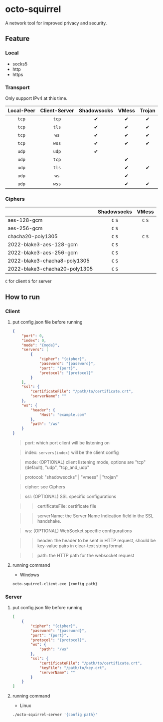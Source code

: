 # octo-squirrel

A network tool for improved privacy and security.

## Feature

### Local

- socks5
- http
- https

### Transport

Only support IPv4 at this time.

| Local-Peer | Client-Server | Shadowsocks | VMess | Trojan |
|:----------:|:-------------:|:-----------:|:-----:|:------:|
|   `tcp`    |     `tcp`     |      ✔      |   ✔   |   ✔    |
|   `tcp`    |     `tls`     |      ✔      |   ✔   |   ✔    |
|   `tcp`    |     `ws`      |      ✔      |   ✔   |   ✔    |
|   `tcp`    |     `wss`     |      ✔      |   ✔   |   ✔    |
|   `udp`    |     `udp`     |      ✔      |       |        |
|   `udp`    |     `tcp`     |             |   ✔   |        |
|   `udp`    |     `tls`     |             |   ✔   |   ✔    |
|   `udp`    |     `ws`      |             |   ✔   |        |
|   `udp`    |     `wss`     |             |   ✔   |   ✔    |

### Ciphers

|                               | Shadowsocks |  VMess  |
|:------------------------------|:-----------:|:-------:|
| aes-128-gcm                   |   `C` `S`   | `C` `S` |
| aes-256-gcm                   |   `C` `S`   |         |
| chacha20-poly1305             |   `C` `S`   | `C` `S` |
| 2022-blake3-aes-128-gcm       |   `C` `S`   |         |
| 2022-blake3-aes-256-gcm       |   `C` `S`   |         |
| 2022-blake3-chacha8-poly1305  |   `C` `S`   |         |
| 2022-blake3-chacha20-poly1305 |   `C` `S`   |         |

`C` for client `S` for server

## How to run

### Client

1. put config.json file before running

    ```json
    {
        "port": 0,
        "index": 0,
        "mode": "{mode}",
        "servers": [
            {
                "cipher": "{cipher}",
                "password": "{password}",
                "port": "{port}",
                "protocol": "{protocol}"
            }
        ],
        "ssl": {
            "certificateFile": "/path/to/certificate.crt",
            "serverName": ""
        },
        "ws": {
            "header": {
                "Host": "example.com"
            },
            "path": "/ws"
        }
    }
    ```

   > port: which port client will be listening on

   > index: `servers[index]` will be the client config

   > mode: (OPTIONAL) client listening mode, options are "tcp"(default), "udp", "tcp_and_udp"

   > protocol: "shadowsocks" | "vmess" | "trojan"

   > cipher: see Ciphers

   > ssl: (OPTIONAL) SSL specific configurations

   > > certificateFile: certificate file

   > > serverName: the Server Name Indication field in the SSL handshake.

   > ws: (OPTIONAL) WebSocket specific configurations

   > > header: the header to be sent in HTTP request, should be key-value pairs in clear-text string format

   > > path: the HTTP path for the websocket request

2. running command

    * Windows

    ```cmd
    octo-squirrel-client.exe {config path}
    ```

### Server

1. put config.json file before running

    ```json
    [
        {
            "cipher": "{cipher}",
            "password": "{password}",
            "port": "{port}",
            "protocol": "{protocol}",
            "ws": {
                "path": "/ws"
            },
            "ssl": {
                "certificateFile": "/path/to/certificate.crt",
                "keyFile": "/path/to/key.crt",
                "serverName": ""
            }
        }
    ]
    ```

2. running command

    * Linux

    ```bash
    ./octo-squirrel-server '{config path}'
    ```